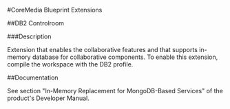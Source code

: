 #CoreMedia Blueprint Extensions

##DB2 Controlroom

###Description

Extension that enables the collaborative features and that supports in-memory database for collaborative components. To enable this extension, compile the workspace with the DB2 profile.

##Documentation

See section "In-Memory Replacement for MongoDB-Based Services" of the product's Developer Manual.
